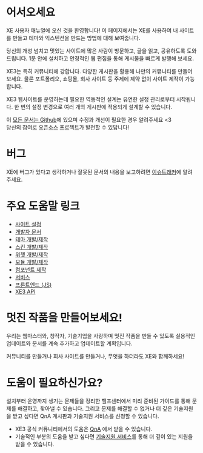 # 어서오세요
XE 사용자 매뉴얼에 오신 것을 환영합니다! 이 페이지에서는 XE를 사용하여 내 사이트를 만들고 테마와 익스텐션을 만드는 방법에 대해 보여줍니다.

당신의 개성 넘치고 멋있는 사이트에 많은 사람이 방문하고, 글을 읽고, 공유하도록 도와드립니다. 
1분 안에 설치하고 안정적인 웹 편집을 통해 게시물을 빠르게 발행해 보세요.

XE3는 특히 커뮤니티에 강합니다. 다양한 게시판을 활용해 나만의 커뮤니티를 만들어 보세요.
물론 포트폴리오, 쇼핑몰, 회사 사이트 등 주제에 제약 없이 사이트 제작이 가능합니다.


XE3 웹사이트를 운영하는데 필요한 역동적인 설계는 유연한 설정 관리로부터 시작됩니다.
한 번의 설정 변경으로 여러 개의 게시판에 적용되게 설계할 수 있습니다. 

이 [모든 문서는 Github](https://github.com/xpressengine/xpressengine-manual)에 있으며 수정과 개선이 필요한 경우 알려주세요 <3<br>
당신의 참여로 오픈소스 프로젝트가 발전할 수 있답니다!

# 버그
XE에 버그가 있다고 생각하거나 잘못된 문서의 내용을 보고하려면 [이슈트래커](https://github.com/xpressengine/xpressengine/issues)에 알려주세요.


# 주요 도움말 링크

* [사이트 설정](core-setupindex/member-management.md)
* [개발자 문서](developer-docs/introduce.md)
* [테마 개발/제작](theme-develop/introduce.md)
* [스킨 개발/제작](skin-develop/introduce.md)
* [위젯 개발/제작](widget-develop/introduce.md)
* [모듈 개발/제작](module-develop/introduce.md)
* [컴포넌트 제작](component-develop/introduce.md)
* [서비스](xe-service/service-category.md)
* [프론트엔드 \(JS\)](js/js.md)
* [XE3 API](http://api.xpressengine.io/master/index.html)

# 멋진 작품을 만들어보세요!
우리는 웹마스터와, 창작자, 기술기업을 사랑하며 멋진 작품을 만들 수 있도록 실용적인 업데이트와 문서를 계속 추가하고 업데이트할 계획입니다.

커뮤니티를 만들거나 회사 사이트를 만들거나, 무엇을 하더라도 XE와 함께하세요!

# 도움이 필요하신가요?
설치부터 운영까지 생기는 문제들을 정리한 헬프센터에서 미리 준비된 가이드를 통해 문제를 해결하고, 찾아낼 수 있습니다.
그리고 문제를 해결할 수 없거나 더 깊은 기술지원을 받고 싶다면 QnA 게시판과 기술지원 서비스를 신청할 수 있습니다.

* XE3 공식 커뮤니티에서의 도움은 [QnA](https://www.xpressengine.io/qna) 에서 받을 수 있습니다.
* 기술적인 부분의 도움을 받고 싶다면 [기술지원 서비스](https://www.xpressengine.io/tech_service)를 통해 더 깊이 있는 지원을 받을 수 있습니다.
